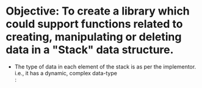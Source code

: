 # Objective: To create a library which could support functions related to creating, manipulating or deleting data in a "Stack" data structure.  

* The type of data in each element of the stack is as per the implementor. i.e., it has a dynamic, complex data-type  
:
